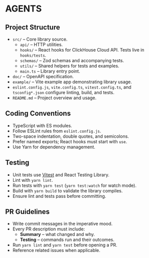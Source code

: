 # AGENTS

## Project Structure
- `src/` – Core library source.
  - `api/` – HTTP utilities.
  - `hooks/` – React hooks for ClickHouse Cloud API. Tests live in `hooks/tests`.
  - `schemas/` – Zod schemas and accompanying tests.
  - `utils/` – Shared helpers for tests and examples.
  - `main.ts` – Library entry point.
- `doc/` – OpenAPI specification.
- `example/` – Vite example app demonstrating library usage.
- `eslint.config.js`, `vite.config.ts`, `vitest.config.ts`, and `tsconfig*.json` configure linting, build, and tests.
- `README.md` – Project overview and usage.

## Coding Conventions
- TypeScript with ES modules.
- Follow ESLint rules from `eslint.config.js`.
- Two-space indentation, double quotes, and semicolons.
- Prefer named exports; React hooks must start with `use`.
- Use Yarn for dependency management.

## Testing
- Unit tests use [Vitest](https://vitest.dev) and React Testing Library.
- Lint with `yarn lint`.
- Run tests with `yarn test` (`yarn test:watch` for watch mode).
- Build with `yarn build` to validate the library compiles.
- Ensure lint and tests pass before committing.

## PR Guidelines
- Write commit messages in the imperative mood.
- Every PR description must include:
  - **Summary** – what changed and why.
  - **Testing** – commands run and their outcomes.
- Run `yarn lint` and `yarn test` before opening a PR.
- Reference related issues when applicable.
